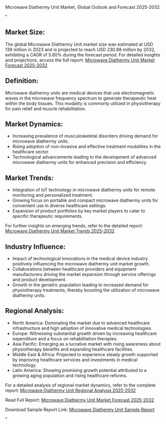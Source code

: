 Microwave Diathermy Unit Market, Global Outlook and Forecast 2025-2032

"<h2>Market Size:</h2>
<p>The global Microwave Diathermy Unit market size was estimated at USD 139 million in 2023 and is projected to reach USD 230.88 million by 2032, exhibiting a CAGR of 5.80% during the forecast period. For detailed insights and projections, access the full report: <a href='https://www.statsmarketresearch.com/global-microwave-diathermy-unit-forecast-2025-2032-485-8029509'>Microwave Diathermy Unit Market Forecast 2025-2032</a></p>

<h2>Definition:</h2>
<p>Microwave diathermy units are medical devices that use electromagnetic waves in the microwave frequency spectrum to generate therapeutic heat within the body tissues. This modality is commonly utilized in physiotherapy for pain relief and muscle rehabilitation.</p>

<h2>Market Dynamics:</h2>
<ul>
<li>Increasing prevalence of musculoskeletal disorders driving demand for microwave diathermy units.</li>
<li>Rising adoption of non-invasive and effective treatment modalities in the healthcare sector.</li>
<li>Technological advancements leading to the development of advanced microwave diathermy units for enhanced precision and efficiency.</li>
</ul>

<h2>Market Trends:</h2>
<ul>
<li>Integration of IoT technology in microwave diathermy units for remote monitoring and personalized treatment.</li>
<li>Growing focus on portable and compact microwave diathermy units for convenient use in diverse healthcare settings.</li>
<li>Expansion of product portfolios by key market players to cater to specific therapeutic requirements.</li>
</ul>
<p>For further insights on emerging trends, refer to the detailed report: <a href='https://www.statsmarketresearch.com/global-microwave-diathermy-unit-forecast-2025-2032-485-8029509'>Microwave Diathermy Unit Market Trends 2025-2032</a></p>

<h2>Industry Influence:</h2>
<ul>
<li>Impact of technological innovations in the medical device industry positively influencing the microwave diathermy unit market growth.</li>
<li>Collaborations between healthcare providers and equipment manufacturers driving the market expansion through service offerings and product development.</li>
<li>Growth in the geriatric population leading to increased demand for physiotherapy treatments, thereby boosting the utilization of microwave diathermy units.</li>
</ul>

<h2>Regional Analysis:</h2>
<ul>
<li>North America: Dominating the market due to advanced healthcare infrastructure and high adoption of innovative medical technologies.</li>
<li>Europe: Witnessing substantial growth driven by increasing healthcare expenditure and a focus on rehabilitation therapies.</li>
<li>Asia Pacific: Emerging as a lucrative market with rising awareness about physiotherapy benefits and expanding healthcare facilities.</li>
<li>Middle East & Africa: Projected to experience steady growth supported by improving healthcare services and investments in medical technology.</li>
<li>Latin America: Showing promising growth potential attributed to a growing aging population and rising healthcare reforms.</li>
</ul>
<p>For a detailed analysis of regional market dynamics, refer to the complete report: <a href='https://www.statsmarketresearch.com/global-microwave-diathermy-unit-forecast-2025-2032-485-8029509'>Microwave Diathermy Unit Regional Analysis 2025-2032</a></p>

<p>Read Full Report: <a href='https://www.statsmarketresearch.com/global-microwave-diathermy-unit-forecast-2025-2032-485-8029509'>Microwave Diathermy Unit Market Forecast 2025-2032</a></p>
<p>Download Sample Report Link: <a href='https://www.statsmarketresearch.com/download-free-sample/8029509/global-microwave-diathermy-unit-forecast-2025-2032-485'>Microwave Diathermy Unit Sample Report</a></p>"
